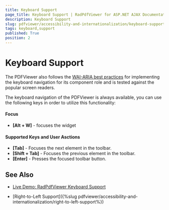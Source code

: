 ```yaml
---
title: Keyboard Support
page_title: Keyboard Support | RadPdfViewer for ASP.NET AJAX Documentation
description: Keyboard Support
slug: pdfviewer/accessibility-and-internationalization/keyboard-support
tags: keyboard,support
published: True
position: 2
---
```


# Keyboard Support

The PDFViewer also follows the [WAI-ARIA best practices](https://www.w3.org/TR/wai-aria-practices/) for implementing the keyboard navigation for its component role and is tested against the popular screen readers.

The keyboard navigation of the PDFViewer is always available, you can use the following keys in order to utilize this functionality:

#### Focus
* **[Alt + W]** - focuses the widget

#### Supported Keys and User Asctions
* **[Tab]** - Focuses the next element in the toolbar.
* **[Shift + Tab]** - Focuses the previous element in the toolbar.
* **[Enter]** - Presses the focused toolbar button.

## See Also

 * [Live Demo: RadPdfViewer Keyboard Support](https://demos.telerik.com/aspnet-ajax/pdfviewer/keyboard-navigation)

 * [Right-to-Left Support]({%slug pdfviewer/accessibility-and-internationalization/right-to-left-support%})

